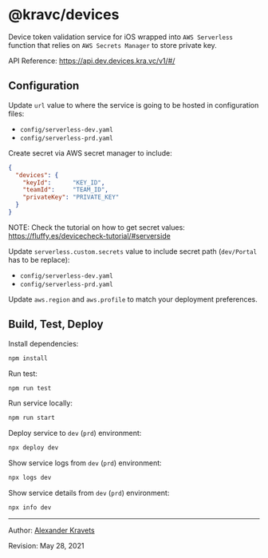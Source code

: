 # @kravc/devices

Device token validation service for iOS wrapped into `AWS Serverless` function
that relies on `AWS Secrets Manager` to store private key.

API Reference: https://api.dev.devices.kra.vc/v1/#/


## Configuration

Update `url` value to where the service is going to be hosted in configuration
files:

- `config/serverless-dev.yaml`
- `config/serverless-prd.yaml`

Create secret via AWS secret manager to include:

```json
{
  "devices": {
    "keyId":      "KEY_ID",
    "teamId":     "TEAM_ID",
    "privateKey": "PRIVATE_KEY"
  }
}
```

NOTE: Check the tutorial on how to get secret values:
      https://fluffy.es/devicecheck-tutorial/#serverside

Update `serverless.custom.secrets` value to include secret path (`dev/Portal`
has to be replace):

- `config/serverless-dev.yaml`
- `config/serverless-prd.yaml`

Update `aws.region` and `aws.profile` to match your deployment preferences.


## Build, Test, Deploy

Install dependencies:

```sh
npm install
```

Run test:

```sh
npm run test
```

Run service locally:

```sh
npm run start
```

Deploy service to `dev` (`prd`) environment:

```sh
npx deploy dev
```

Show service logs from `dev` (`prd`) environment:

```sh
npx logs dev
```

Show service details from `dev` (`prd`) environment:

```sh
npx info dev
```


---

Author: [Alexander Kravets](mailto:a@kra.vc)

Revision: May 28, 2021
